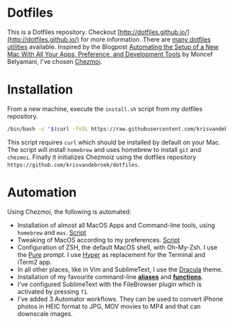 # Dotfiles

This is a Dotfiles repository. Checkout [http://dotfiles.github.io/](http://dotfiles.github.io/) for more information. There are [many dotfiles utilities](http://dotfiles.github.io/utilities/) available. Inspired by the Blogpost [Automating the Setup of a New Mac With All Your Apps, Preference, and Development Tools](https://www.moncefbelyamani.com/automating-the-setup-of-a-new-mac-with-all-your-apps-preferences-and-development-tools/) by Moncef Belyamani, I've chosen [Chezmoi](https://www.chezmoi.io/).

# Installation

From a new machine, execute the ````install.sh```` script from my dotfiles repository.

````bash
/bin/bash -c "$(curl -fsSL https://raw.githubusercontent.com/krisvandebroek/dotfiles/main/install.sh)"
````

This script requires `curl` which should be installed by default on your Mac. The script will install `homebrew` and uses homebrew to install `git` and `chezmoi`. Finally it initializes Chezmoiz using the dotfiles repository `https://github.com/krisvandebroek/dotfiles`.

# Automation

Using Chezmoi, the following is automated: 

- Installation of almost all MacOS Apps and Command-line tools, using `homebrew` and `mas`. [Script](home/run_once_before_install-packages.darwin.sh.tmpl)
- Tweaking of MacOS according to my preferences. [Script](home/run_once_before_configure_macos.sh.tmpl)
- Configuration of ZSH, the default MacOS shell, with Oh-My-Zsh. I use the [Pure](https://github.com/sindresorhus/pure) prompt. I use [Hyper](https://hyper.is/) as replacement for the Terminal and iTerm2 app.
- In all other places, like in Vim and SublimeText, I use the [Dracula](https://draculatheme.com/) theme.
- Installation of my favourite command-line [**aliases**](home/dot_aliases) and [**functions**](home/dot_functions).
- I've configured SublimeText with the FileBrowser plugin which is activated by pressing `f1`.
- I've added 3 Automator workflows. They can be used to convert iPhone photos in HEIC format to JPG, MOV movies to MP4 and that can downscale images.